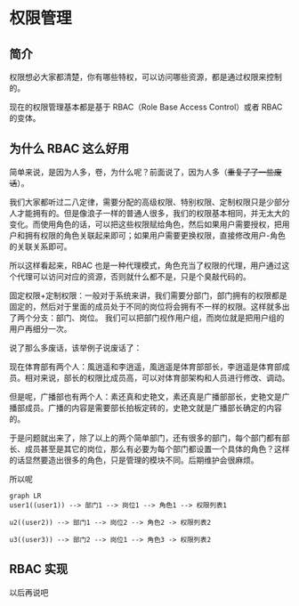 # 权限管理

## 简介

权限想必大家都清楚，你有哪些特权，可以访问哪些资源，都是通过权限来控制的。

现在的权限管理基本都是基于 RBAC（Role Base Access Control）或者 RBAC 的变体。

## 为什么 RBAC 这么好用

简单来说，是因为人多，卷，为什么呢？前面说了，因为人多（~~重复了了一些废话~~）。

我们大家都听过二八定律，需要分配的高级权限、特别权限、定制权限只是少部分人才能拥有的。但是像浪子一样的普通人很多，我们的权限基本相同，并无太大的变化。而使用角色的话，可以把这些权限赋给角色，然后如果用户需要授权，把用户和拥有权限的角色关联起来即可；如果用户需要更换权限，直接修改用户-角色的关联关系即可。

所以这样看起来，RBAC 也是一种代理模式，角色充当了权限的代理，用户通过这个代理可以访问对应的资源，否则就什么都不是，只是个臭敲代码的。

固定权限+定制权限：一般对于系统来讲，我们需要分部门，部门拥有的权限都是固定的，然后对于里面的成员处于不同的岗位将会拥有不一样的权限。这样就多出了两个分支：部门、岗位。
我们可以把部门视作用户组，而岗位就是把用户组的用户再细分一次。

说了那么多废话，该举例子说废话了：

现在体育部有两个人：風逍遥和李逍遥，風逍遥是体育部部长，李逍遥是体育部成员。相对来说，部长的权限比成员高，可以对体育部架构和人员进行修改、调动。

但是呢，广播部也有两个人：素还真和史艳文，素还真是广播部部长，史艳文是广播部成员。广播的内容是需要部长拍板定砖的，史艳文就是广播部长确定的内容的。

于是问题就出来了，除了以上的两个简单部门，还有很多的部门，每个部门都有部长、成员甚至是其它的岗位，那么有必要为每个部门都设置一个具体的角色？这样的话显然要造出很多的角色，只是管理的模块不同。后期维护会很麻烦。

所以呢

```mermaid
graph LR
user1((user1)) --> 部门1 --> 岗位1 --> 角色1 --> 权限列表1

u2((user2)) --> 部门1 --> 岗位2 --> 角色2 -> 权限列表2

u3((user3)) --> 部门2 --> 岗位1 --> 角色3 -> 权限列表2
```

## RBAC 实现

以后再说吧
